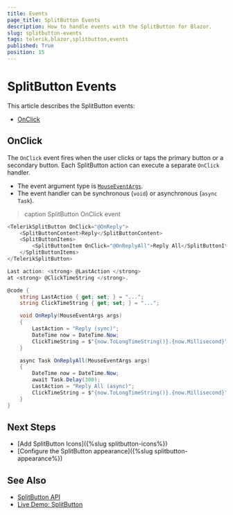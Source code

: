 ```yaml
---
title: Events
page_title: SplitButton Events
description: How to handle events with the SplitButton for Blazor.
slug: splitbutton-events
tags: telerik,blazor,splitbutton,events
published: True
position: 15
---
```


# SplitButton Events

This article describes the SplitButton events:

* [OnClick](#onclick)

## OnClick

The `OnClick` event fires when the user clicks or taps the primary button or a secondary button. Each SplitButton action can execute a separate `OnClick` handler.

* The event argument type is [`MouseEventArgs`](https://docs.microsoft.com/en-us/dotnet/api/microsoft.aspnetcore.components.web.mouseeventargs).
* The event handler can be synchronous (`void`) or asynchronous (`async Task`).

>caption SplitButton OnClick event

````CS
<TelerikSplitButton OnClick="@OnReply">
    <SplitButtonContent>Reply</SplitButtonContent>
    <SplitButtonItems>
        <SplitButtonItem OnClick="@OnReplyAll">Reply All</SplitButtonItem>
    </SplitButtonItems>
</TelerikSplitButton>

Last action: <strong> @LastAction </strong>
at <strong> @ClickTimeString </strong>.

@code {
    string LastAction { get; set; } = "...";
    string ClickTimeString { get; set; } = "...";

    void OnReply(MouseEventArgs args)
    {
        LastAction = "Reply (sync)";
        DateTime now = DateTime.Now;
        ClickTimeString = $"{now.ToLongTimeString()}.{now.Millisecond}";
    }

    async Task OnReplyAll(MouseEventArgs args)
    {
        DateTime now = DateTime.Now;
        await Task.Delay(300);
        LastAction = "Reply All (async)";
        ClickTimeString = $"{now.ToLongTimeString()}.{now.Millisecond}";
    }
}
````

## Next Steps

* [Add SplitButton Icons]({%slug splitbutton-icons%})
* [Configure the SplitButton appearance]({%slug splitbutton-appearance%})


## See Also

* [SplitButton API](/blazor-ui/api/Telerik.Blazor.Components.TelerikSplitButton)
* [Live Demo: SplitButton](https://demos.telerik.com/blazor-ui/splitbutton/overview)
